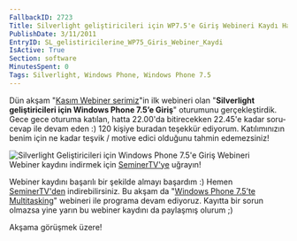 ```yaml
---
FallbackID: 2723
Title: Silverlight geliştiricileri için WP7.5'e Giriş Webineri Kaydı Hazır
PublishDate: 3/11/2011
EntryID: SL_gelistiricilerine_WP75_Giris_Webiner_Kaydi
IsActive: True
Section: software
MinutesSpent: 0
Tags: Silverlight, Windows Phone, Windows Phone 7.5
---
```

Dün akşam "[Kasım Webiner
serimiz](http://daron.yondem.com/tr/post/Kasim_Ayi_Webinerleri_SL_WP7_Win8_IE10_Azure)"in
ilk webineri olan "**Silverlight geliştiricileri için Windows Phone
7.5’e Giriş**" oturumunu gerçekleştirdik. Gece gece oturuma katılan,
hatta 22.00'da bitirecekken 22.45'e kadar soru-cevap ile devam eden :)
120 kişiye buradan teşekkür ediyorum. Katılımınızın benim için ne kadar
teşvik / motive edici olduğunu tahmin edemezsiniz!

![Silverlight Geliştiricileri için Windows Phone 7.5'e Giriş
Webineri](media/SL_gelistiricilerine_WP75_Giris_Webiner_Kaydi/wp75giris.jpg)\
Webiner kaydını indirmek için
[SeminerTV'ye](http://daron.yondem.com/tr/seminertv/) uğrayın!

Webiner kaydını başarılı bir şekilde almayı başardım :) Hemen
[SeminerTV'den](http://daron.yondem.com/tr/seminertv/) indirebilirsiniz.
Bu akşam da "[Windows Phone 7.5’te
Multitasking](https://msevents.microsoft.com/CUI/EventDetail.aspx?EventID=1032497961&Culture=TR-TR)"
webineri ile programa devam ediyoruz. Kayıtta bir sorun olmazsa yine
yarın bu webiner kaydını da paylaşmış olurum ;)

Akşama görüşmek üzere!



